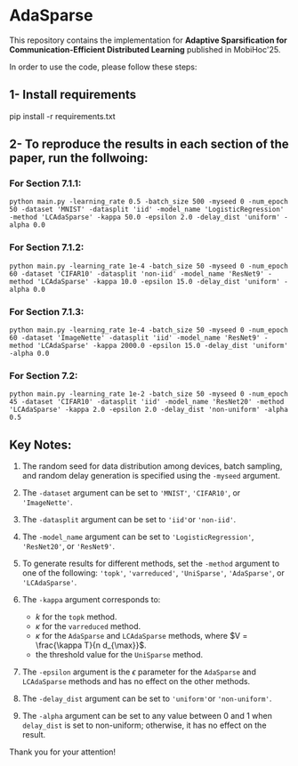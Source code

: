# AdaSparse

This repository contains the implementation for **Adaptive Sparsification for Communication-Efficient Distributed Learning** published in MobiHoc'25.


In order to use the code, please follow these steps:

## 1- Install requirements

pip install -r requirements.txt


## 2- To reproduce the results in each section of the paper, run the follwoing: 


### For Section 7.1.1:

`python main.py -learning_rate 0.5 -batch_size 500 -myseed 0 -num_epoch 50 -dataset 'MNIST' -datasplit 'iid' -model_name 'LogisticRegression' -method 'LCAdaSparse' -kappa 50.0 -epsilon 2.0 -delay_dist 'uniform' -alpha 0.0`


### For Section 7.1.2:

`python main.py -learning_rate 1e-4 -batch_size 50 -myseed 0 -num_epoch 60 -dataset 'CIFAR10' -datasplit 'non-iid' -model_name 'ResNet9' -method 'LCAdaSparse' -kappa 10.0 -epsilon 15.0 -delay_dist 'uniform' -alpha 0.0`

### For Section 7.1.3:

`python main.py -learning_rate 1e-4 -batch_size 50 -myseed 0 -num_epoch 60 -dataset 'ImageNette' -datasplit 'iid' -model_name 'ResNet9' -method 'LCAdaSparse' -kappa 2000.0 -epsilon 15.0 -delay_dist 'uniform' -alpha 0.0`


### For Section 7.2:

`python main.py -learning_rate 1e-2 -batch_size 50 -myseed 0 -num_epoch 45 -dataset 'CIFAR10' -datasplit 'iid' -model_name 'ResNet20' -method 'LCAdaSparse' -kappa 2.0 -epsilon 2.0 -delay_dist 'non-uniform' -alpha 0.5`


## Key Notes:

1. The random seed for data distribution among devices, batch sampling, and random delay generation is specified using the `-myseed` argument.

2. The `-dataset` argument can be set to `'MNIST'`, `'CIFAR10'`, or `'ImageNette'`.

3. The `-datasplit` argument can be set to `'iid'`or `'non-iid'`.

4. The `-model_name` argument can be set to `'LogisticRegression'`, `'ResNet20'`, or `'ResNet9'`.

5. To generate results for different methods, set the `-method` argument to one of the following: `'topk'`, `'varreduced'`, `'UniSparse'`, `'AdaSparse'`, or `'LCAdaSparse'`.

6. The `-kappa` argument corresponds to:
   - $k$ for the `topk` method.
   - $\kappa$ for the `varreduced` method.
   - $\kappa$ for the `AdaSparse` and `LCAdaSparse` methods, where $V = \frac{\kappa T}{n d_{\max}}$.
   - the threshold value for the `UniSparse` method.

7. The `-epsilon` argument is the $\epsilon$ parameter for the `AdaSparse` and `LCAdaSparse` methods and has no effect on the other methods.

8. The `-delay_dist` argument can be set to `'uniform'`or `'non-uniform'`.

9. The `-alpha` argument can be set to any value between 0 and 1 when `delay_dist` is set to non-uniform; otherwise, it has no effect on the result.





Thank you for your attention!



 
